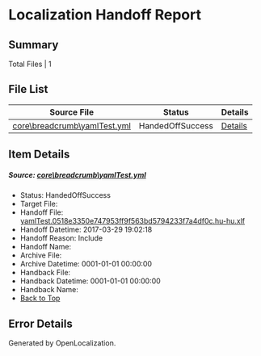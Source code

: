 # <a name='report-top'></a> Localization Handoff Report

## Summary
 Total Files | 1

## File List
 Source File | Status | Details 
 ----------- | ------ | ------- 
 [core\breadcrumb\yamlTest.yml](https://github.com/OpenLocalizationTestOrg/AX-Docs-Sandbox/blob/9d9c16a21f2fbfb949a7c67b791fedeb1474307f/core/breadcrumb/yamlTest.yml) | HandedOffSuccess | [Details](#d9dc5352103260db4699070662aaf86f0fa6e0075)

## Item Details
##### <a name='d9dc5352103260db4699070662aaf86f0fa6e0075'></a> Source: [core\breadcrumb\yamlTest.yml](https://github.com/OpenLocalizationTestOrg/AX-Docs-Sandbox/blob/9d9c16a21f2fbfb949a7c67b791fedeb1474307f/core/breadcrumb/yamlTest.yml)
* Status: HandedOffSuccess
* Target File: 
* Handoff File: [yamlTest.0518e3350e747953ff9f563bd5794233f7a4df0c.hu-hu.xlf](https://github.com/OpenLocalizationTestOrg/AX-Docs-Sandbox.handoff/blob/7f76cd49ecb4c15f96abf433e31cd117dd562ad7/ol-handoff/OpenLocalizationTestOrg/AX-Docs-Sandbox.hu-hu/master/premium/yamlTest.0518e3350e747953ff9f563bd5794233f7a4df0c.hu-hu.xlf)
* Handoff Datetime: 2017-03-29 19:02:18
* Handoff Reason: Include
* Handoff Name: 
* Archive File: 
* Archive Datetime: 0001-01-01 00:00:00
* Handback File: 
* Handback Datetime: 0001-01-01 00:00:00
* Handback Name: 
* [Back to Top](#report-top)


## Error Details

Generated by OpenLocalization.

